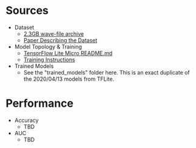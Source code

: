 # Sources
* Dataset
    * [2.3GB wave-file archive](https://storage.cloud.google.com/download.tensorflow.org/data/speech_commands_v0.02.tar.gz)
    * [Paper Describing the Dataset](https://arxiv.org/abs/1804.03209)
* Model Topology & Training
    * [TensorFlow Lite Micro README.md](https://github.com/tensorflow/tensorflow/tree/master/tensorflow/lite/micro/examples/micro_speech/train)
    * [Training Instructions](https://github.com/tensorflow/tensorflow/blob/master/tensorflow/lite/micro/examples/micro_speech/train/train_micro_speech_model.ipynb)
* Trained Models
    * See the "trained_models" folder here. This is an exact duplicate of the 2020/04/13 models from TFLite.

# Performance
* Accuracy
    * TBD
* AUC
    * TBD

